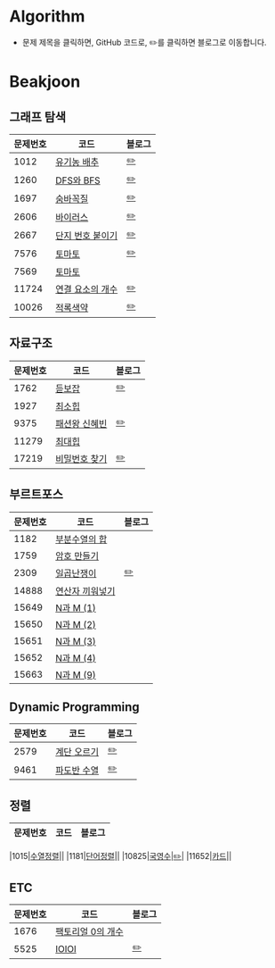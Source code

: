 # Algorithm

- 문제 제목을 클릭하면, GitHub 코드로, ✏️를 클릭하면 블로그로 이동합니다.

# Beakjoon

## 그래프 탐색
|**문제번호**|**코드**|**블로그**|
|-------|----------------------------------------------------------------------------------|-------------------------------------|
|1012|[유기농 배추](https://github.com/JIWON1923/Algorithm/blob/main/Baekjoon/DFS_BFS/1012_organicCabbage.swift)|[✏️](https://zest1923.tistory.com/83)|
|1260|[DFS와 BFS](https://github.com/JIWON1923/Algorithm/blob/main/Baekjoon/DFS_BFS/dfsAndBfs.swift)|[✏️](https://zest1923.tistory.com/73)|
|1697|[숨바꼭질](https://github.com/JIWON1923/Algorithm/blob/main/Baekjoon/DFS_BFS/1697_숨바꼭질.swift)|[✏️](https://zest1923.tistory.com/91)|
|2606|[바이러스](https://github.com/JIWON1923/Algorithm/blob/main/Baekjoon/DFS_BFS/2606_virus.swift)|[✏️](https://zest1923.tistory.com/76)|
|2667|[단지 번호 붙이기](https://github.com/JIWON1923/Algorithm/blob/main/Baekjoon/DFS_BFS/2667_apartmentComplexNumbering.swift)|[✏️](https://zest1923.tistory.com/77)|
|7576|[토마토](https://github.com/JIWON1923/Algorithm/blob/main/Baekjoon/DFS_BFS/7576_토마토.swift)|[✏️](https://zest1923.tistory.com/93)
|7569|[토마토](https://github.com/JIWON1923/Algorithm/blob/main/Baekjoon/DFS_BFS/7569_토마토.swift)||
|11724|[연결 요소의 개수](https://github.com/JIWON1923/Algorithm/blob/main/Baekjoon/DFS_BFS/11724_connectedComponent.swift)|[✏️](https://zest1923.tistory.com/87)|
|10026|[적록색약](https://github.com/JIWON1923/Algorithm/blob/main/Baekjoon/DFS_BFS/10026_적록색약.swift)|[✏️](https://zest1923.tistory.com/90)|



## 자료구조
|**문제번호**|**코드**|**블로그**|
|-------|----------------------------------------------------------------------------------|-------------------------------------|
|1762|[듣보잡](https://github.com/JIWON1923/Algorithm/blob/main/Baekjoon/dataStructure/1764_neverHeard.swift)|[✏️](https://zest1923.tistory.com/85)|
|1927|[최소힙](https://github.com/JIWON1923/Algorithm/blob/main/Baekjoon/dataStructure/1927_최소힙.swift)||
|9375|[패션왕 신혜빈](https://github.com/JIWON1923/Algorithm/blob/main/Baekjoon/dataStructure/9375_fasionKing.swift)|[✏️](https://zest1923.tistory.com/86)|
|11279|[최대힙](https://github.com/JIWON1923/Algorithm/blob/main/Baekjoon/dataStructure/11279_최대힙.swift)||
|17219|[비밀번호 찾기](https://github.com/JIWON1923/Algorithm/blob/main/Baekjoon/dataStructure/17219_findPassword.swift)|[✏️](https://zest1923.tistory.com/84)|




## 부르트포스
|**문제번호**|**코드**|**블로그**|
|-------|----------------------------------------------------------------------------------|-------------------------------------|
|1182|[부분수열의 합](https://github.com/JIWON1923/Algorithm/blob/main/Baekjoon/bruteForce/1182_sumOfSubsequence.swift)||
|1759|[암호 만들기](https://github.com/JIWON1923/Algorithm/blob/main/Baekjoon/bruteForce/1759_createPassword.swift)|
|2309|[일곱난쟁이](https://github.com/JIWON1923/Algorithm/blob/main/Baekjoon/bruteForce/sevenDwarfs.swift)|[✏️](https://zest1923.tistory.com/71)|
|14888|[연산자 끼워넣기](https://github.com/JIWON1923/Algorithm/blob/main/Baekjoon/bruteForce/14888_연산자_끼워넣기.swift)||
|15649|[N과 M (1)](https://github.com/JIWON1923/Algorithm/blob/main/Baekjoon/bruteForce/15649_n과m_1.swift)||
|15650|[N과 M (2)](https://github.com/JIWON1923/Algorithm/blob/main/Baekjoon/bruteForce/15650_n과m_2.swift)||
|15651|[N과 M (3)](https://github.com/JIWON1923/Algorithm/blob/main/Baekjoon/bruteForce/15651_n과m_3.swift)||
|15652|[N과 M (4)](https://github.com/JIWON1923/Algorithm/blob/main/Baekjoon/bruteForce/15652_n과m_4.swift)||
|15663|[N과 M (9)](https://github.com/JIWON1923/Algorithm/blob/main/Baekjoon/bruteForce/15663_N과M_9.swift)||

## Dynamic Programming
|**문제번호**|**코드**|**블로그**|
|-------|----------------------------------------------------------------------------------|-------------------------------------|
|2579|[계단 오르기](https://github.com/JIWON1923/Algorithm/blob/main/Baekjoon/Dynamic%20Programming/2579_upTheStairs.swift)|[✏️](https://zest1923.tistory.com/88)|
|9461|[파도반 수열](https://github.com/JIWON1923/Algorithm/blob/main/Baekjoon/Dynamic%20Programming/9461_파도반수열.swift)|[✏️](https://zest1923.tistory.com/92)|


## 정렬
|**문제번호**|**코드**|**블로그**|
|-------|----------------------------------------------------------------------------------|-------------------------------------|

|1015|[수열정렬](https://github.com/JIWON1923/Algorithm/blob/main/Baekjoon/sort/1015_수열정렬.swift)||
|1181|[단어정렬](https://github.com/JIWON1923/Algorithm/blob/main/Baekjoon/sort/1181_단어정렬.swift)||
|10825|[국영수](https://github.com/JIWON1923/Algorithm/blob/main/Baekjoon/sort/10825_국영수.swift)|[✏️](https://zest1923.tistory.com/96)|
|11652|[카드](https://github.com/JIWON1923/Algorithm/blob/main/Baekjoon/sort/11652_카드.swift)||


## ETC
|**문제번호**|**코드**|**블로그**|
|-------|----------------------------------------------------------------------------------|-------------------------------------|
|1676|[팩토리얼 0의 개수](https://github.com/JIWON1923/Algorithm/blob/main/Baekjoon/etc/1676_팩토리얼0의개수.swift)||
|5525|[IOIOI](https://github.com/JIWON1923/Algorithm/blob/main/Baekjoon/etc/5525_IOIOI.swift)|[✏️](https://zest1923.tistory.com/89)|
